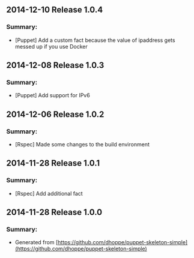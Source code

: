 ## 2014-12-10 Release 1.0.4
### Summary:
- [Puppet] Add a custom fact because the value of ipaddress gets messed up if
    you use Docker

## 2014-12-08 Release 1.0.3
### Summary:
- [Puppet] Add support for IPv6

## 2014-12-06 Release 1.0.2
### Summary:
- [Rspec] Made some changes to the build environment

## 2014-11-28 Release 1.0.1
### Summary:
- [Rspec] Add additional fact

## 2014-11-28 Release 1.0.0
### Summary:
- Generated from [https://github.com/dhoppe/puppet-skeleton-simple](https://github.com/dhoppe/puppet-skeleton-simple)

